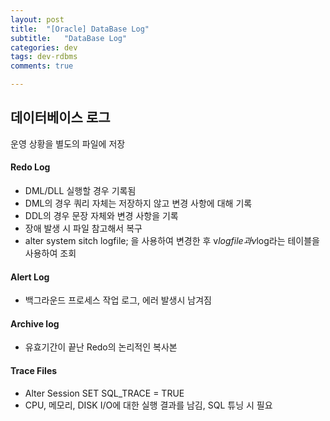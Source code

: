```yaml
---
layout: post
title:  "[Oracle] DataBase Log"
subtitle:   "DataBase Log"
categories: dev
tags: dev-rdbms
comments: true

---
```


## 데이터베이스 로그

운영 상황을 별도의 파일에 저장

#### Redo Log

- DML/DLL 실행할 경우 기록됨
- DML의 경우 쿼리 자체는 저장하지 않고 변경 사항에 대해 기록
- DDL의 경우 문장 자체와 변경 사항을 기록
- 장애 발생 시 파일 참고해서 복구
- alter system sitch logfile; 을 사용하여 변경한 후 v$logfile과 v$log라는 테이블을 사용하여 조회

#### Alert Log

- 백그라운드 프로세스 작업 로그, 에러 발생시 남겨짐

#### Archive log

- 유효기간이 끝난 Redo의 논리적인 복사본

#### Trace Files

- Alter Session SET SQL_TRACE = TRUE
- CPU, 메모리, DISK I/O에 대한 실행 결과를 남김, SQL 튜닝 시 필요

